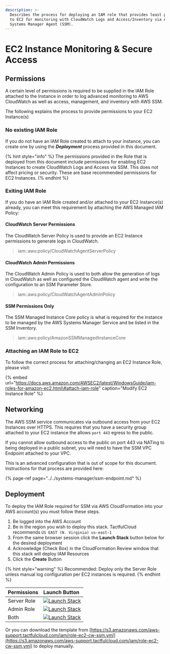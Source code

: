 ```yaml
---
description: >-
  Describes the process for deploying an IAM role that provides least privilege
  to EC2 for monitoring with CloudWatch Logs and Access/Inventory via AWS
  Systems Manager Agent (SSM).
---
```


# EC2 Instance Monitoring & Secure Access

## Permissions

A certain level of permissions is required to be supplied in the IAM Role attached to the Instance in order to log advanced monitoring to AWS CloudWatch as well as access, management, and inventory with AWS SSM.

The following explains the process to provide permissions to your EC2 Instance\(s\)

### No existing IAM Role

If you do not have an IAM Role created to attach to your instance, you can create one by using the _**Deployment**_ process provided in this document.

{% hint style="info" %}
The permissions provided in the Role that is deployed from this document include permissions for enabling EC2 Instances to create CloudWatch Logs and Access via SSM. This does not affect pricing or security. These are base recommended permissions for EC2 Instances.
{% endhint %}

### Exiting IAM Role

If you do have an IAM Role created and/or attached to your EC2 Instance\(s\) already, you can meet this requirement by attaching the AWS Managed IAM Policy:

#### CloudWatch Server Permissions

The CloudWatch Server Policy is used to provide an EC2 Instance permissions to generate logs in CloudWatch.

> iam::aws:policy/CloudWatchAgentServerPolicy

#### CloudWatch Admin Permissions

The CloudWatch Admin Policy is used to both allow the generation of logs in CloudWatch as well as configured the CloudWatch agent and write the configuration to an SSM Parameter Store.

> iam::aws:policy/CloudWatchAgentAdminPolicy

#### SSM Permissions Only

The SSM Managed Instance Core policy is what is required for the instance to be managed by the AWS Systems Manager Service and be listed in the SSM Inventory.

> iam::aws:policy/AmazonSSMManagedInstanceCore

### Attaching an IAM Role to EC2

To follow the correct process for attaching/changing an EC2 Instance Role, please visit:

{% embed url="https://docs.aws.amazon.com/AWSEC2/latest/WindowsGuide/iam-roles-for-amazon-ec2.html\#attach-iam-role" caption="Modify EC2 Instance Role" %}

## Networking

The AWS SSM service communicates via outbound access from your EC2 Instances over HTTPS. This requires that you have a security group attached to your EC2 instance the allows `port 443` egress to the public.

If you cannot allow outbound access to the public on port 443 via NATing to being deployed in a public subnet, you will need to have the SSM VPC Endpoint attached to your VPC.

This is an advanced configuration that is out of scope for this document. Instructions for that process are provided here:

{% page-ref page="../../systems-manager/ssm-endpoint.md" %}

## Deployment

To deploy the IAM Role required for SSM via AWS CloudFormation into your AWS account\(s\) you must follow these steps.

1. Be logged into the AWS Account
2. Be in the region you wish to deploy this stack. TactfulCloud recommends `US EAST (N. Virginia) us-east-1`
3. From the same browser session click the **Launch Stack** button below for the desired deployment
4. Acknowledge \(Check Box\) in the CloudFormation Review window that this stack will deploy IAM Resources
5. Click the **Create** Button

{% hint style="warning" %}
Recommended: Deploy only the Server Role unless manual log configuration per EC2 instances is required.
{% endhint %}

| Permissions | Launch Button |
| :--- | :--- |
| Server Role | [![Launch Stack](https://cdn.rawgit.org/global.tactfulcloud.com/icons/AWS/cloudformation-launch-stack.png)](https://console.aws.amazon.com/cloudformation/home#/stacks/create/review?stackName=role-ec2-cw-ssm&templateURL=https://s3.amazonaws.com/aws-support.tactfulcloud.com/iam/role-ec2-cw-ssm.yml&param_RoleType=Server) |
| Admin Role | [![Launch Stack](https://cdn.rawgit.org/global.tactfulcloud.com/icons/AWS/cloudformation-launch-stack.png)](https://console.aws.amazon.com/cloudformation/home#/stacks/create/review?stackName=role-ec2-cw-ssm&templateURL=https://s3.amazonaws.com/aws-support.tactfulcloud.com/iam/role-ec2-cw-ssm.yml&param_RoleType=Admin) |
| Both | [![Launch Stack](https://cdn.rawgit.org/global.tactfulcloud.com/icons/AWS/cloudformation-launch-stack.png)](https://console.aws.amazon.com/cloudformation/home#/stacks/create/review?stackName=role-ec2-cw-ssm&templateURL=https://s3.amazonaws.com/aws-support.tactfulcloud.com/iam/role-ec2-cw-ssm.yml&param_RoleType=Both) |

Or you can download the template from [https://s3.amazonaws.com/aws-support.tactfulcloud.com/iam/role-ec2-cw-ssm.yml](https://s3.amazonaws.com/aws-support.tactfulcloud.com/iam/role-ec2-cw-ssm.yml) to deploy manually.

